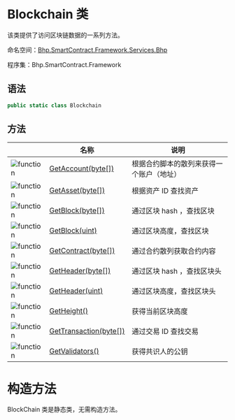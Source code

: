 # Blockchain 类

该类提供了访问区块链数据的一系列方法。

命名空间：[Bhp.SmartContract.Framework.Services.Bhp](../bhp.md)

程序集：Bhp.SmartContract.Framework

## 语法

```c#
public static class Blockchain
```

## 方法

|                                                  | 名称                                                   | 说明                                     |
| ------------------------------------------------ | ------------------------------------------------------ | ---------------------------------------- |
| ![function](../../../../../assets/function.jpeg) | [GetAccount(byte[])](Blockchain/GetAccount.md)         | 根据合约脚本的散列来获得一个账户（地址） |
| ![function](../../../../../assets/function.jpeg) | [GetAsset(byte[])](Blockchain/GetAsset.md)             | 根据资产 ID 查找资产                     |
| ![function](../../../../../assets/function.jpeg) | [GetBlock(byte[])](Blockchain/GetBlock.md)             | 通过区块 hash ，查找区块                 |
| ![function](../../../../../assets/function.jpeg) | [GetBlock(uint)](Blockchain/GetBlock2.md)              | 通过区块高度，查找区块                   |
| ![function](../../../../../assets/function.jpeg) | [GetContract(byte[])](Blockchain/GetContract.md)       | 通过合约散列获取合约内容                 |
| ![function](../../../../../assets/function.jpeg) | [GetHeader(byte[])](Blockchain/GetHeader.md)           | 通过区块 hash ，查找区块头               |
| ![function](../../../../../assets/function.jpeg) | [GetHeader(uint)](Blockchain/GetHeader2.md)            | 通过区块高度，查找区块头                 |
| ![function](../../../../../assets/function.jpeg) | [GetHeight()](Blockchain/GetHeight.md)                 | 获得当前区块高度                         |
| ![function](../../../../../assets/function.jpeg) | [GetTransaction(byte[])](Blockchain/GetTransaction.md) | 通过交易 ID 查找交易                     |
| ![function](../../../../../assets/function.jpeg) | [GetValidators()](Blockchain/GetValidators.md)         | 获得共识人的公钥                         |

# 构造方法

BlockChain 类是静态类，无需构造方法。